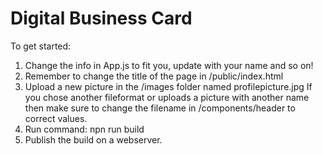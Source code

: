 # Digital Business Card
To get started:
1. Change the info in App.js to fit you, update with your name and so on!
2. Remember to change the title of the page in /public/index.html
3. Upload a new picture in the /images folder named profilepicture.jpg 
   If you chose another fileformat or uploads a picture with another name then make sure to change the filename in 
   /components/header to correct values.
3. Run command: npn run build
4. Publish the build on a webserver.
